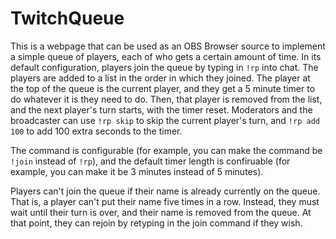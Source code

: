 # TwitchQueue

This is a webpage that can be used as an OBS Browser source to implement a
simple queue of players, each of who gets a certain amount of time. In its
default configuration, players join the queue by typing in `!rp` into chat.
The players are added to a list in the order in which they joined. The player
at the top of the queue is the current player, and they get a 5 minute timer
to do whatever it is they need to do. Then, that player is removed from the
list, and the next player's turn starts, with the timer reset. Moderators and
the broadcaster can use `!rp skip` to skip the current player's turn, and
`!rp add 100` to add 100 extra seconds to the timer.

The command is configurable (for example, you can make the command be `!join`
instead of `!rp`), and the default timer length is confiruable (for example,
you can make it be 3 minutes instead of 5 minutes).

Players can't join the queue if their name is already currently on the queue.
That is, a player can't put their name five times in a row. Instead, they
must wait until their turn is over, and their name is removed from the queue.
At that point, they can rejoin by retyping in the join command if they wish.
